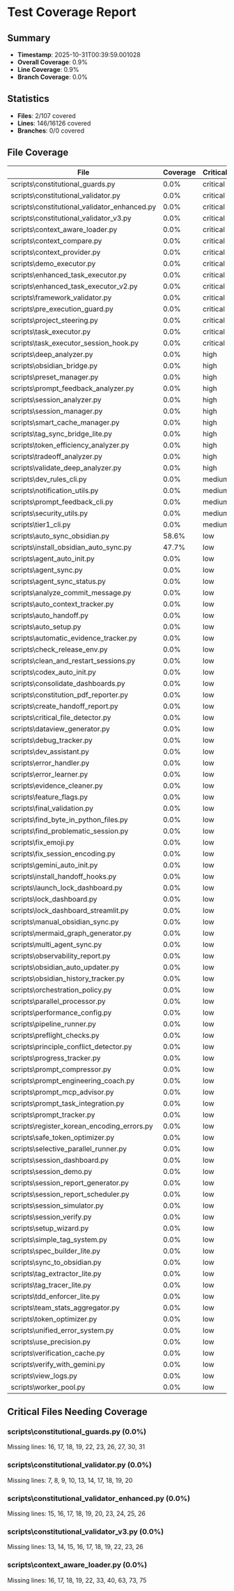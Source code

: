 # Test Coverage Report

## Summary
- **Timestamp**: 2025-10-31T00:39:59.001028
- **Overall Coverage**: 0.9%
- **Line Coverage**: 0.9%
- **Branch Coverage**: 0.0%

## Statistics
- **Files**: 2/107 covered
- **Lines**: 146/16126 covered
- **Branches**: 0/0 covered

## File Coverage

| File | Coverage | Criticality | Status |
|------|----------|-------------|--------|
| scripts\constitutional_guards.py | 0.0% | critical | [FAIL] |
| scripts\constitutional_validator.py | 0.0% | critical | [FAIL] |
| scripts\constitutional_validator_enhanced.py | 0.0% | critical | [FAIL] |
| scripts\constitutional_validator_v3.py | 0.0% | critical | [FAIL] |
| scripts\context_aware_loader.py | 0.0% | critical | [FAIL] |
| scripts\context_compare.py | 0.0% | critical | [FAIL] |
| scripts\context_provider.py | 0.0% | critical | [FAIL] |
| scripts\demo_executor.py | 0.0% | critical | [FAIL] |
| scripts\enhanced_task_executor.py | 0.0% | critical | [FAIL] |
| scripts\enhanced_task_executor_v2.py | 0.0% | critical | [FAIL] |
| scripts\framework_validator.py | 0.0% | critical | [FAIL] |
| scripts\pre_execution_guard.py | 0.0% | critical | [FAIL] |
| scripts\project_steering.py | 0.0% | critical | [FAIL] |
| scripts\task_executor.py | 0.0% | critical | [FAIL] |
| scripts\task_executor_session_hook.py | 0.0% | critical | [FAIL] |
| scripts\deep_analyzer.py | 0.0% | high | [FAIL] |
| scripts\obsidian_bridge.py | 0.0% | high | [FAIL] |
| scripts\preset_manager.py | 0.0% | high | [FAIL] |
| scripts\prompt_feedback_analyzer.py | 0.0% | high | [FAIL] |
| scripts\session_analyzer.py | 0.0% | high | [FAIL] |
| scripts\session_manager.py | 0.0% | high | [FAIL] |
| scripts\smart_cache_manager.py | 0.0% | high | [FAIL] |
| scripts\tag_sync_bridge_lite.py | 0.0% | high | [FAIL] |
| scripts\token_efficiency_analyzer.py | 0.0% | high | [FAIL] |
| scripts\tradeoff_analyzer.py | 0.0% | high | [FAIL] |
| scripts\validate_deep_analyzer.py | 0.0% | high | [FAIL] |
| scripts\dev_rules_cli.py | 0.0% | medium | [FAIL] |
| scripts\notification_utils.py | 0.0% | medium | [FAIL] |
| scripts\prompt_feedback_cli.py | 0.0% | medium | [FAIL] |
| scripts\security_utils.py | 0.0% | medium | [FAIL] |
| scripts\tier1_cli.py | 0.0% | medium | [FAIL] |
| scripts\auto_sync_obsidian.py | 58.6% | low | [FAIL] |
| scripts\install_obsidian_auto_sync.py | 47.7% | low | [FAIL] |
| scripts\agent_auto_init.py | 0.0% | low | [FAIL] |
| scripts\agent_sync.py | 0.0% | low | [FAIL] |
| scripts\agent_sync_status.py | 0.0% | low | [FAIL] |
| scripts\analyze_commit_message.py | 0.0% | low | [FAIL] |
| scripts\auto_context_tracker.py | 0.0% | low | [FAIL] |
| scripts\auto_handoff.py | 0.0% | low | [FAIL] |
| scripts\auto_setup.py | 0.0% | low | [FAIL] |
| scripts\automatic_evidence_tracker.py | 0.0% | low | [FAIL] |
| scripts\check_release_env.py | 0.0% | low | [FAIL] |
| scripts\clean_and_restart_sessions.py | 0.0% | low | [FAIL] |
| scripts\codex_auto_init.py | 0.0% | low | [FAIL] |
| scripts\consolidate_dashboards.py | 0.0% | low | [FAIL] |
| scripts\constitution_pdf_reporter.py | 0.0% | low | [FAIL] |
| scripts\create_handoff_report.py | 0.0% | low | [FAIL] |
| scripts\critical_file_detector.py | 0.0% | low | [FAIL] |
| scripts\dataview_generator.py | 0.0% | low | [FAIL] |
| scripts\debug_tracker.py | 0.0% | low | [FAIL] |
| scripts\dev_assistant.py | 0.0% | low | [FAIL] |
| scripts\error_handler.py | 0.0% | low | [FAIL] |
| scripts\error_learner.py | 0.0% | low | [FAIL] |
| scripts\evidence_cleaner.py | 0.0% | low | [FAIL] |
| scripts\feature_flags.py | 0.0% | low | [FAIL] |
| scripts\final_validation.py | 0.0% | low | [FAIL] |
| scripts\find_byte_in_python_files.py | 0.0% | low | [FAIL] |
| scripts\find_problematic_session.py | 0.0% | low | [FAIL] |
| scripts\fix_emoji.py | 0.0% | low | [FAIL] |
| scripts\fix_session_encoding.py | 0.0% | low | [FAIL] |
| scripts\gemini_auto_init.py | 0.0% | low | [FAIL] |
| scripts\install_handoff_hooks.py | 0.0% | low | [FAIL] |
| scripts\launch_lock_dashboard.py | 0.0% | low | [FAIL] |
| scripts\lock_dashboard.py | 0.0% | low | [FAIL] |
| scripts\lock_dashboard_streamlit.py | 0.0% | low | [FAIL] |
| scripts\manual_obsidian_sync.py | 0.0% | low | [FAIL] |
| scripts\mermaid_graph_generator.py | 0.0% | low | [FAIL] |
| scripts\multi_agent_sync.py | 0.0% | low | [FAIL] |
| scripts\observability_report.py | 0.0% | low | [FAIL] |
| scripts\obsidian_auto_updater.py | 0.0% | low | [FAIL] |
| scripts\obsidian_history_tracker.py | 0.0% | low | [FAIL] |
| scripts\orchestration_policy.py | 0.0% | low | [FAIL] |
| scripts\parallel_processor.py | 0.0% | low | [FAIL] |
| scripts\performance_config.py | 0.0% | low | [FAIL] |
| scripts\pipeline_runner.py | 0.0% | low | [FAIL] |
| scripts\preflight_checks.py | 0.0% | low | [FAIL] |
| scripts\principle_conflict_detector.py | 0.0% | low | [FAIL] |
| scripts\progress_tracker.py | 0.0% | low | [FAIL] |
| scripts\prompt_compressor.py | 0.0% | low | [FAIL] |
| scripts\prompt_engineering_coach.py | 0.0% | low | [FAIL] |
| scripts\prompt_mcp_advisor.py | 0.0% | low | [FAIL] |
| scripts\prompt_task_integration.py | 0.0% | low | [FAIL] |
| scripts\prompt_tracker.py | 0.0% | low | [FAIL] |
| scripts\register_korean_encoding_errors.py | 0.0% | low | [FAIL] |
| scripts\safe_token_optimizer.py | 0.0% | low | [FAIL] |
| scripts\selective_parallel_runner.py | 0.0% | low | [FAIL] |
| scripts\session_dashboard.py | 0.0% | low | [FAIL] |
| scripts\session_demo.py | 0.0% | low | [FAIL] |
| scripts\session_report_generator.py | 0.0% | low | [FAIL] |
| scripts\session_report_scheduler.py | 0.0% | low | [FAIL] |
| scripts\session_simulator.py | 0.0% | low | [FAIL] |
| scripts\session_verify.py | 0.0% | low | [FAIL] |
| scripts\setup_wizard.py | 0.0% | low | [FAIL] |
| scripts\simple_tag_system.py | 0.0% | low | [FAIL] |
| scripts\spec_builder_lite.py | 0.0% | low | [FAIL] |
| scripts\sync_to_obsidian.py | 0.0% | low | [FAIL] |
| scripts\tag_extractor_lite.py | 0.0% | low | [FAIL] |
| scripts\tag_tracer_lite.py | 0.0% | low | [FAIL] |
| scripts\tdd_enforcer_lite.py | 0.0% | low | [FAIL] |
| scripts\team_stats_aggregator.py | 0.0% | low | [FAIL] |
| scripts\token_optimizer.py | 0.0% | low | [FAIL] |
| scripts\unified_error_system.py | 0.0% | low | [FAIL] |
| scripts\use_precision.py | 0.0% | low | [FAIL] |
| scripts\verification_cache.py | 0.0% | low | [FAIL] |
| scripts\verify_with_gemini.py | 0.0% | low | [FAIL] |
| scripts\view_logs.py | 0.0% | low | [FAIL] |
| scripts\worker_pool.py | 0.0% | low | [FAIL] |

## Critical Files Needing Coverage

### scripts\constitutional_guards.py (0.0%)
Missing lines: 16, 17, 18, 19, 22, 23, 26, 27, 30, 31

### scripts\constitutional_validator.py (0.0%)
Missing lines: 7, 8, 9, 10, 13, 14, 17, 18, 19, 20

### scripts\constitutional_validator_enhanced.py (0.0%)
Missing lines: 15, 16, 17, 18, 19, 20, 23, 24, 25, 26

### scripts\constitutional_validator_v3.py (0.0%)
Missing lines: 13, 14, 15, 16, 17, 18, 19, 22, 23, 26

### scripts\context_aware_loader.py (0.0%)
Missing lines: 16, 17, 18, 19, 22, 33, 40, 63, 73, 75
